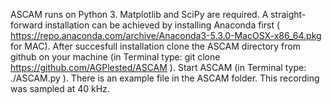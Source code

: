 ASCAM runs on Python 3. Matplotlib and SciPy are required. A straight-forward installation can be achieved by installing Anaconda first ( https://repo.anaconda.com/archive/Anaconda3-5.3.0-MacOSX-x86_64.pkg for MAC). After succesfull installation clone the ASCAM directory from github on your machine (in Terminal type: git clone https://github.com/AGPlested/ASCAM ). Start ASCAM (in Terminal type: ./ASCAM.py ).
There is an example file in the ASCAM folder. This recording was sampled at 40 kHz.
